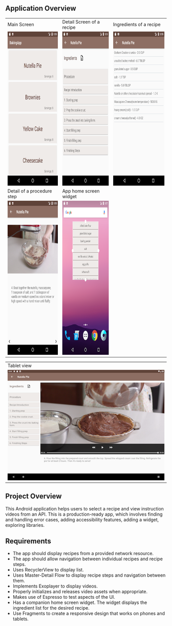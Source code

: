 ## Application Overview

<table>
  <tr>
    <td>Main Screen</td>
     <td>Detail Screen of a recipe</td>
     <td>Ingredients of a recipe</td>
  </tr>
  <tr>
    <td><img src="/screenshots/Screenshot_1593550514.png" width=270 height=480></td>
    <td><img src="/screenshots/Screenshot_1593550525.png" width=270 height=480></td>
     <td><img src="/screenshots/Screenshot_1593550533.png" width=270 height=480></td>
  </tr>
  <tr>
     <td>Detail of a procedure step</td>
     <td>App home screen widget</td>
  </tr>
  <tr>
  	<td><img src="/screenshots/Screenshot_1593550541.png" width=270 height=480></td>
     <td><img src="/screenshots/Screenshot_1593550639.png" width=270 height=480></td>
  </tr>
</table>

<table>
	<tr>
   <td>Tablet view</td>
  </tr>
  <tr>
  	<td><img src="/screenshots/Screenshot_1593567853.png" ></td>
    
  </tr>
 </table>


## Project Overview
This Android application helps users to select a recipe and view instruction videos from an API. This is a production-ready app, which involves finding and handling error cases, adding accessibility features, adding a widget, exploring libraries. 

## Requirements
- The app should display recipes from a provided network resource.
- The app should allow navigation between individual recipes and recipe steps.
- Uses RecyclerView to display list.
- Uses Master-Detail Flow to display recipe steps and navigation between them.
- Implements Exoplayer to display videos.
- Properly initializes and releases video assets when appropriate.
- Makes use of Espresso to test aspects of the UI.
- Has a companion home screen widget. The widget displays the ingredient
 list for the desired recipe.
- Use Fragments to create a responsive design that works on phones and tablets.




